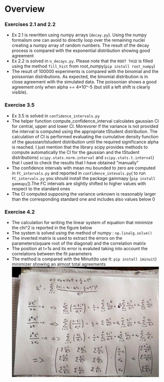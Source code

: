 # Overview

### Exercises 2.1 and 2.2
- Ex 2.1 is rewritten using numpy arrays (`decay.py`). Using the numpy formalism one can avoid to directly loop over the
  remaining nuclei creating a numpy array of random numbers. The result of the decay process is compared with the exponential
  distribution showing good agreement
- Ex 2.2 is solved in `n_decays.py`. Please note that the `ROOT TH1D` is filled using the method `fill_hist` from root_numpy(`pip install root_numpy`)
-  The result of 100000 experiments is compared with the binomial and the poissonian
  distributions. As expected, the binomial distribution is in close agreement with the simulated data. The
  poissonian shows a good agreement only when alpha == 4*10^-5 (but still a left shift is clearly visible).

### Exercise 3.5
- Ex 3.5 is solved in `confidence_intervals.py`
- The helper function compute_confidence_interval calculates gaussian CI for 
  central, upper and lower CI. Morevorer if the variance is not provided the interval is computed using the appropriate
  tStudent distribution. The calculation of CI is performed evaluating the cumulative density function of the gaussian/tstudent
  distribution until the required significance alpha is reached. I just mention that the library scipy provides methods to compute automatically
  the CI for the gaussian and the tStudent distributions( `scipy.stats.norm.interval` and `scipy.stats.t.interval`) that I used to check the results
  that I have obtained "manually"
- The confidence intervals with mean mu bounded to zero are computed in `FC_intervals.py` and reported in `confidence_intevals.py`( to run 
  `FC_intervals.py` you should install the package gammapy [`pip install gammapy`]).The FC intervals are slightly shifted to higher values
  with respect to the standard ones
- The CI computed supposing the variance unknown is reasonably larger than the corresponding standard one and includes also values
  below 0

### Exercise 4.2
- The calculation for writing the linear system of equation that minimize the chi^2 is reported in the figure below 
- The system is solved using the method of numpy : `np.linalg.solve()`
- The inverted matrix is used to extract the errors on the parameters(square root of the diagonal) and the correlation matrix
- The position at t=1s and its error is evaluted taking into account the correlations between the fit parameters
- The method is compared with the Minuit(to use it: `pip install iminuit`) minimizer showing an almost total agreements
  ![matrix](matrix_computation_Ex_4.2.jpeg)
